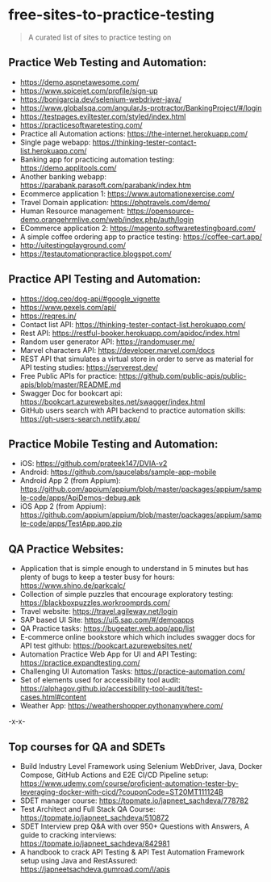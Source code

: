 # free-sites-to-practice-testing
> A curated list of sites to practice testing on

## Practice Web Testing and Automation: 

- https://demo.aspnetawesome.com/
- https://www.spicejet.com/profile/sign-up
- https://bonigarcia.dev/selenium-webdriver-java/
- https://www.globalsqa.com/angularJs-protractor/BankingProject/#/login
- https://testpages.eviltester.com/styled/index.html
- https://practicesoftwaretesting.com/
-  Practice all Automation actions: https://the-internet.herokuapp.com/
- Single page webapp: https://thinking-tester-contact-list.herokuapp.com/
- Banking app for practicing automation testing: https://demo.applitools.com/
- Another banking webapp: https://parabank.parasoft.com/parabank/index.htm
- Ecommerce application 1: https://www.automationexercise.com/
- Travel Domain application: https://phptravels.com/demo/
- Human Resource management: https://opensource-demo.orangehrmlive.com/web/index.php/auth/login
- ECommerce application 2: https://magento.softwaretestingboard.com/
- A simple coffee ordering app to practice testing: https://coffee-cart.app/
- http://uitestingplayground.com/
- https://testautomationpractice.blogspot.com/

## Practice API Testing and Automation: 

- https://dog.ceo/dog-api/#google_vignette
- https://www.pexels.com/api/
- https://reqres.in/
- Contact list API: https://thinking-tester-contact-list.herokuapp.com/
- Rest API: https://restful-booker.herokuapp.com/apidoc/index.html
- Random user generator API: https://randomuser.me/
- Marvel characters API: https://developer.marvel.com/docs
- REST API that simulates a virtual store in order to serve as material for API testing studies: https://serverest.dev/
- Free Public APIs for practice: https://github.com/public-apis/public-apis/blob/master/README.md
- Swagger Doc for bookcart api: https://bookcart.azurewebsites.net/swagger/index.html
- GitHub users search with API backend to practice automation skills: https://gh-users-search.netlify.app/

## Practice Mobile Testing and Automation: 

- iOS: https://github.com/prateek147/DVIA-v2
- Android: https://github.com/saucelabs/sample-app-mobile
- Android App 2 (from Appium): https://github.com/appium/appium/blob/master/packages/appium/sample-code/apps/ApiDemos-debug.apk
- iOS App 2 (from Appium): https://github.com/appium/appium/blob/master/packages/appium/sample-code/apps/TestApp.app.zip

## QA Practice Websites: 
- Application that is simple enough to understand in 5 minutes but has plenty of bugs to keep a tester busy for hours: https://www.shino.de/parkcalc/
- Collection of simple puzzles that encourage exploratory testing: https://blackboxpuzzles.workroomprds.com/
- Travel website: https://travel.agileway.net/login
- SAP based UI Site: https://ui5.sap.com/#/demoapps
- QA Practice tasks: https://bugeater.web.app/app/list
- E-commerce online bookstore which which includes swagger docs for API test github: https://bookcart.azurewebsites.net/
- Automation Practice Web App for UI and API Testing: https://practice.expandtesting.com/
- Challenging UI Automation Tasks: https://practice-automation.com/
- Set of elements used for accessibility tool audit: https://alphagov.github.io/accessibility-tool-audit/test-cases.html#content
- Weather App: https://weathershopper.pythonanywhere.com/


-x-x-

## Top courses for QA and SDETs

- Build Industry Level Framework using Selenium WebDriver, Java, Docker Compose, GitHub Actions and E2E CI/CD Pipeline setup: https://www.udemy.com/course/proficient-automation-tester-by-leveraging-docker-with-cicd/?couponCode=ST20MT111124B
- SDET manager course: https://topmate.io/japneet_sachdeva/778782
- Test Architect and Full Stack QA Course: https://topmate.io/japneet_sachdeva/510872
- SDET Interview prep Q&A with over 950+ Questions with Answers, A guide to cracking interviews: https://topmate.io/japneet_sachdeva/842981
- A handbook to crack API Testing & API Test Automation Framework setup using Java and RestAssured: https://japneetsachdeva.gumroad.com/l/apis
